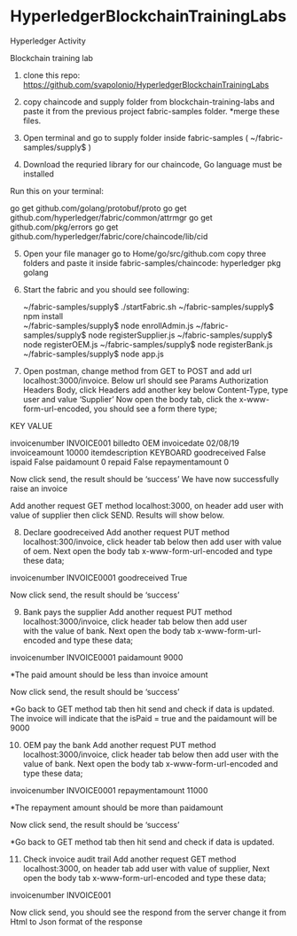 # HyperledgerBlockchainTrainingLabs
Hyperledger Activity

Blockchain training lab

1. clone this repo: https://github.com/svapolonio/HyperledgerBlockchainTrainingLabs

2. copy chaincode and supply folder from blockchain-training-labs and paste it from the  previous project fabric-samples folder. *merge these files.

3. Open terminal and go to supply folder inside fabric-samples ( ~/fabric-samples/supply$ )

4. Download the requried library for our chaincode, Go language must be installed

Run this on your terminal: 

go get github.com/golang/protobuf/proto
go get github.com/hyperledger/fabric/common/attrmgr
go get github.com/pkg/errors
go get github.com/hyperledger/fabric/core/chaincode/lib/cid

5. Open your file manager go to Home/go/src/github.com
	copy three folders and paste it inside fabric-samples/chaincode:
		hyperledger
		pkg
		golang

6. Start the fabric and you should see following:

	~/fabric-samples/supply$ ./startFabric.sh
	~/fabric-samples/supply$ npm install	
	~/fabric-samples/supply$ node enrollAdmin.js
	~/fabric-samples/supply$ node registerSupplier.js
	~/fabric-samples/supply$ node registerOEM.js
	~/fabric-samples/supply$ node registerBank.js
	~/fabric-samples/supply$ node app.js
	

7. Open postman, change method from GET to POST and add url localhost:3000/invoice.
Below url should see Params Authorization Headers Body, click Headers add another key below Content-Type, type user and value ‘Supplier’
Now open the body tab, click the x-www-form-url-encoded, you should see a form there type;

KEY                      	VALUE

invoicenumber           INVOICE001
billedto                	OEM
invoicedate             	02/08/19
invoiceamount          	10000
itemdescription         	KEYBOARD
goodreceived            	False
ispaid                  	False
paidamount              	0
repaid                 	False
repaymentamount       0

Now click send, the result should be ‘success’
We have now successfully raise an invoice

Add another request GET method localhost:3000, on header add user with value of supplier then click SEND. Results will show below.


8. Declare goodreceived
	Add another request PUT method localhost:300/invoice, click header tab below then add user with value of oem. Next open the body tab x-www-form-url-encoded and type these data;

invoicenumber	  INVOICE0001
goodreceived		True

Now click send, the result should be ‘success’


9. Bank pays the supplier
	Add another request PUT method localhost:3000/invoice, click header tab below then add user  
with the value of bank. Next open the body tab x-www-form-url-encoded and type these data;

invoicenumber	  INVOICE0001
paidamount		  9000

*The paid amount should be less than invoice amount

Now click send, the result should be ‘success’

*Go back to GET method tab then hit send and check if data is updated. The invoice will indicate that the isPaid = true and the paidamount will be 9000


10. OEM pay the bank
	Add another request PUT method localhost:3000/invoice, click header tab below then add user  with the value of bank. Next open the body tab x-www-form-url-encoded and type these data;

invoicenumber		  INVOICE0001
repaymentamount		11000

*The repayment amount should be more than paidamount

Now click send, the result should be ‘success’

*Go back to GET method tab then hit send and check if data is updated.


11. Check invoice audit trail
	Add another request GET method localhost:3000, on header tab add user with value of supplier, Next open the body tab x-www-form-url-encoded and type these data;

invoicenumber		INVOICE001

Now click send, you should see the respond from the server change it from Html to Json format of the response 
